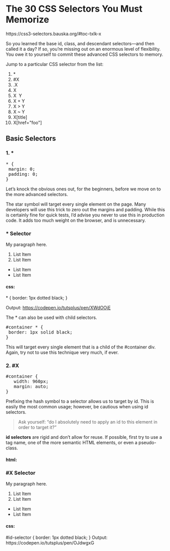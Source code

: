<!--~~~~~~~~~~~~~~~~~~~~~~~~~~~~~~~~~~~~~~~~~~~~~~~~~~~~~~~~~~~~~~~~~~~~~~~~~~~~~~~~~~~~~~~~~~~~-->
<h1>The 30 CSS Selectors You Must Memorize</h1>
<!--~~~~~~~~~~~~~~~~~~~~~~~~~~~~~~~~~~~~~~~~~~~~~~~~~~~~~~~~~~~~~~~~~~~~~~~~~~~~~~~~~~~~~~~~~~~~-->
https://css3-selectors.bauska.org/#toc-txlk-x

<p>So you learned the base id, class, and descendant selectors—and then called it a day? If so, you’re missing out on an enormous level of flexibility. You owe it to yourself to commit these advanced CSS selectors to memory.</p>

<p>Jump to a particular CSS selector from the list:</p>
<ol>
  <li>&ast;</li>
  <li>#X</li>
  <li>.X</li>
  <li>X</li>
  <li>X&nbsp; Y</li>
  <li>X + Y</li>
  <li>X &gt; Y</li>
  <li>X ~ Y</li>
  <li>X[title]</li>
  <li>X[href="foo"]</li>
</ol>
<!-- 
1. &ast; &nbsp;&nbsp;				6. X + Y
2. #X	 &nbsp;&nbsp;				7. X > Y
3. .X	&nbsp;&nbsp;				8. x ~ Y
4. X	&nbsp;&nbsp;				9. X[title]
5. X Y	&nbsp;&nbsp;				10. X[href="foo"]
-->
<!--~~~~~~~~~~~~~~~~~~~~~~~~~~~~~~~~~~~~~~~~~~~~~~~~~~~~~~~~~~~~~~~~~~~~~~~~~~~~~~~~~~~~~~~~~~~~-->
<h2>Basic Selectors</h2>
<!--~~~~~~~~~~~~~~~~~~~~~~~~~~~~~~~~~~~~~~~~~~~~~~~~~~~~~~~~~~~~~~~~~~~~~~~~~~~~~~~~~~~~~~~~~~~~-->
<h3>1. &ast;</h3>
<!--~~~~~~~~~~~~~~~~~~~~~~~~~~~~~~~~~~~~~~~~~~~~~~~~~~~~~~~~~~~~~~~~~~~~~~~~~~~~~~~~~~~~~~~~~~~~-->
<pre>
* {
 margin: 0;
 padding: 0;
}
</pre>

<p>Let’s knock the obvious ones out, for the beginners, before we move on to the more advanced selectors.</p>

The star symbol will target every single element on the page. Many developers will use this trick to zero out the margins and padding. While this is certainly fine for quick tests, I’d advise you never to use this in production code. It adds too much weight on the browser, and is unnecessary.

<h3>* Selector</h3>

<p> My paragraph here. </p>

<ol>
  <li> List Item</li>
  <li> List Item</li>
</ol>

<ul>
  <li> List Item</li>
  <li> List Item</li>
</ul>  

<h4>css:</h4>
* { 
  border: 1px dotted black; 
}

Output: https://codepen.io/tutsplus/pen/XWdOOjE

<p>The &ast; can also be used with child selectors.</p>
<pre>
#container * {
 border: 1px solid black;
}
</pre>

<p>This will target every single element that is a child of the #container div. Again, try not to use this technique very much, if ever.</p>
<!--~~~~~~~~~~~~~~~~~~~~~~~~~~~~~~~~~~~~~~~~~~~~~~~~~~~~~~~~~~~~~~~~~~~~~~~~~~~~~~~~~~~~~~~~~~~~-->
<h3>2. #X</h3>
<!--~~~~~~~~~~~~~~~~~~~~~~~~~~~~~~~~~~~~~~~~~~~~~~~~~~~~~~~~~~~~~~~~~~~~~~~~~~~~~~~~~~~~~~~~~~~~-->
<pre>
#container {
   width: 960px;
   margin: auto;
}
</pre>
<p>Prefixing the hash symbol to a selector allows us to target by id. This is easily the most common usage; however, be cautious when using id selectors.</p>

<blockquote>
Ask yourself: “do I absolutely need to apply an id to this element in order to target it?”
</blockquote>
<p><b>id selectors</b> are rigid and don’t allow for reuse. If possible, first try to use a tag name, one of the more semantic HTML elements, or even a pseudo-class.</p>

<h4>html:</h4>

<h3>#X Selector</h3>

<div id="id-selector">
   <p> My paragraph here. </p>
   <ol>
      <li> List Item</li>
      <li> List Item</li>
   </ol>

   <ul>
      <li> List Item</li>
      <li> List Item</li>
   </ul>   
</div>

<h4>css:</h4
<pre>
#id-selector {
  border: 1px dotted black; 
}
</pre>
Output: https://codepen.io/tutsplus/pen/OJdwgxG



